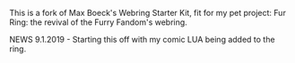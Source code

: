 This is a fork of Max Boeck's Webring Starter Kit, fit for my pet project: Fur Ring: the revival of the Furry Fandom's webring.

NEWS
9.1.2019 - Starting this off with my comic LUA being added to the ring.
